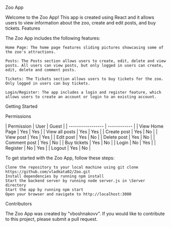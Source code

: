 Zoo App

Welcome to the Zoo App! This app is created using React and it allows users to view information about the zoo, create and edit posts, and buy tickets.
Features

The Zoo App includes the following features:

    Home Page: The home page features sliding pictures showcasing some of the zoo's attractions.

    Posts: The Posts section allows users to create, edit, delete and view posts. All users can view posts, but only logged in users can create, edit, delete and comment posts.

    Tickets: The Tickets section allows users to buy tickets for the zoo. Only logged in users can buy tickets.

    Login/Register: The app includes a login and register feature, which allows users to create an account or login to an existing account.

Getting Started

Permissions

| Permission        | User | Guest |
| ----------------- | ------------ |
| View Home Page    | Yes  | Yes   |
| View all posts    | Yes  | Yes   |
| Create post       | Yes  | No    |
| View post         | Yes  | Yes   |
| Edit post         | Yes  | No    |
| Delete post       | Yes  | No    |
| Comment post      | Yes  | No    |
| Buy tickets       | Yes  | No    |
| Login             | No   | Yes   |
| Register          | No   | Yes   |
| Logout            | Yes  | No    |

To get started with the Zoo App, follow these steps:

    Clone the repository to your local machine using git clone https://github.com/vladkata02/Zoo.git
    Install dependencies by running npm install
    Start the backend server by running node server.js in \Server directory
    Start the app by running npm start
    Open your browser and navigate to http://localhost:3000

Contributors

The Zoo App was created by "vboshnakovv". If you would like to contribute to this project, please submit a pull request.

